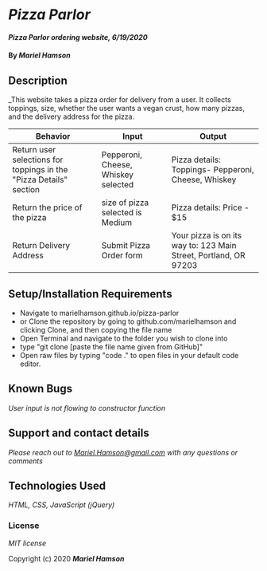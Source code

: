 # _Pizza Parlor_

#### _Pizza Parlor ordering website, 6/19/2020_

#### By _**Mariel Hamson**_

## Description

_This website takes a pizza order for delivery from a user. It collects toppings, size, whether the user wants a vegan crust, how many pizzas, and the delivery address for the pizza. 

| Behavior | Input | Output|
|----------|-------|-------|
| Return user selections for toppings in the "Pizza Details" section | Pepperoni, Cheese, Whiskey selected | Pizza details: Toppings- Pepperoni, Cheese, Whiskey |
| Return the price of the pizza | size of pizza selected is Medium | Pizza details: Price - $15 |
| Return Delivery Address | Submit Pizza Order form | Your pizza is on its way to: 123 Main Street, Portland, OR 97203 |

## Setup/Installation Requirements

* Navigate to marielhamson.github.io/pizza-parlor
* or Clone the repository by going to github.com/marielhamson and clicking Clone, and then copying the file name
* Open Terminal and navigate to the folder you wish to clone into
* type "git clone [paste the file name given from GitHub]"
* Open raw files by typing "code ." to open files in your default code editor.

## Known Bugs

_User input is not flowing to constructor function_

## Support and contact details

_Please reach out to Mariel.Hamson@gmail.com with any questions or comments_

## Technologies Used

_HTML, CSS, JavaScript (jQuery)_

### License

*MIT license*

Copyright (c) 2020 **_Mariel Hamson_**